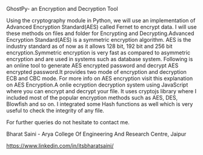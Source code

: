 GhostPy- an Encryption and Decryption Tool

Using the cryptography module in Python, we will use an implementation of Advanced Encryption Standard(AES) called Fernet to encrypt data. 
I will use these methods on files and folder for  Encrypting and Decrypting.Advanced Encryption Standard(AES) is a symmetric encryption algorithm.
 AES is the industry standard as of now as it allows 128 bit, 192 bit and 256 bit encryption.Symmetric encryption is very fast as compared to asymmetric encryption and are used in systems such as database system.
 Following is an online tool to generate AES encrypted password and decrypt AES encrypted password.It provides two mode of encryption and decryption ECB and CBC mode.
For more info on AES encryption visit this explanation on AES Encryption.A onlie ecryption decryption system using JavaScript where you can encrypt and decrypt your file. 
It uses cryptojs library where I included most of the popular encryption methods such as AES, DES, Blowfish and so on. 
I integrated some Hash functions as well which is very useful to check the integrity of any file.


For further queries do not hesitate to contact me.

Bharat Saini - Arya College Of Engineering And Research Centre, Jaipur

https://www.linkedin.com/in/itsbharatsaini/

